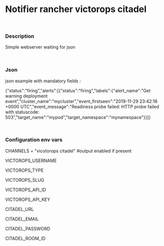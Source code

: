 # Notifier rancher victorops citadel

<br>

### Description

Simple webserver waiting for json

<br>

### Json

json example with mandatory fields :

{"status":"firing","alerts":[{"status":"firing","labels":{"alert_name":"Get warning deployment event","cluster_name":"mycluster","event_firstseen":"2019-11-29 23:42:18 +0000 UTC","event_message":"Readiness probe failed: HTTP probe failed with statuscode: 503","target_name":"mypod","target_namespace":"mynamespace"}}]}

<br>

### Configuration env vars

CHANNELS = "vicotorops citadel" #output enabled if present

VICTOROPS_USERNAME

VICTOROPS_TYPE

VICTOROPS_SLUG

VICTOROPS_API_ID

VICTOROPS_API_KEY

CITADEL_URL

CITADEL_EMAIL

CITADEL_PASSWORD

CITADEL_ROOM_ID